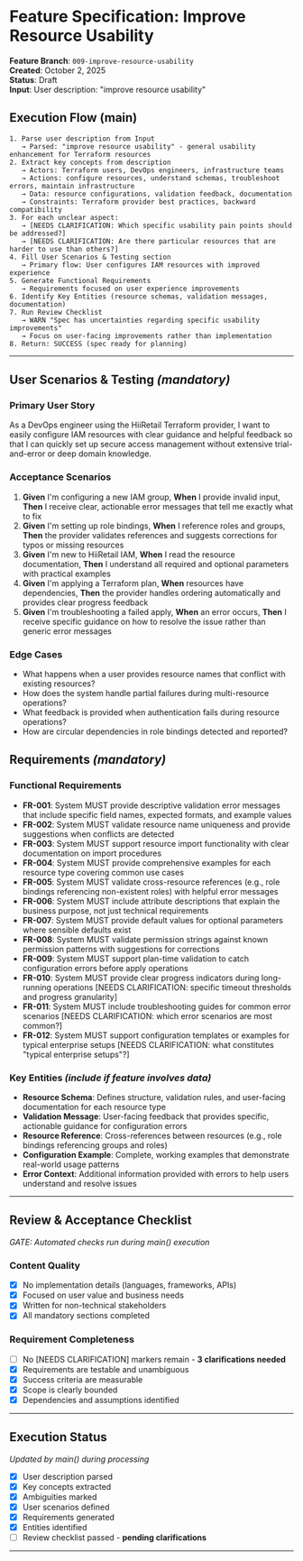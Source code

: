 # Feature Specification: Improve Resource Usability

**Feature Branch**: `009-improve-resource-usability`  
**Created**: October 2, 2025  
**Status**: Draft  
**Input**: User description: "improve resource usability"

## Execution Flow (main)
```
1. Parse user description from Input
   → Parsed: "improve resource usability" - general usability enhancement for Terraform resources
2. Extract key concepts from description
   → Actors: Terraform users, DevOps engineers, infrastructure teams
   → Actions: configure resources, understand schemas, troubleshoot errors, maintain infrastructure
   → Data: resource configurations, validation feedback, documentation
   → Constraints: Terraform provider best practices, backward compatibility
3. For each unclear aspect:
   → [NEEDS CLARIFICATION: Which specific usability pain points should be addressed?]
   → [NEEDS CLARIFICATION: Are there particular resources that are harder to use than others?]
4. Fill User Scenarios & Testing section
   → Primary flow: User configures IAM resources with improved experience
5. Generate Functional Requirements
   → Requirements focused on user experience improvements
6. Identify Key Entities (resource schemas, validation messages, documentation)
7. Run Review Checklist
   → WARN "Spec has uncertainties regarding specific usability improvements"
   → Focus on user-facing improvements rather than implementation
8. Return: SUCCESS (spec ready for planning)
```

---

## User Scenarios & Testing *(mandatory)*

### Primary User Story
As a DevOps engineer using the HiiRetail Terraform provider, I want to easily configure IAM resources with clear guidance and helpful feedback so that I can quickly set up secure access management without extensive trial-and-error or deep domain knowledge.

### Acceptance Scenarios
1. **Given** I'm configuring a new IAM group, **When** I provide invalid input, **Then** I receive clear, actionable error messages that tell me exactly what to fix
2. **Given** I'm setting up role bindings, **When** I reference roles and groups, **Then** the provider validates references and suggests corrections for typos or missing resources
3. **Given** I'm new to HiiRetail IAM, **When** I read the resource documentation, **Then** I understand all required and optional parameters with practical examples
4. **Given** I'm applying a Terraform plan, **When** resources have dependencies, **Then** the provider handles ordering automatically and provides clear progress feedback
5. **Given** I'm troubleshooting a failed apply, **When** an error occurs, **Then** I receive specific guidance on how to resolve the issue rather than generic error messages

### Edge Cases
- What happens when a user provides resource names that conflict with existing resources?
- How does the system handle partial failures during multi-resource operations?
- What feedback is provided when authentication fails during resource operations?
- How are circular dependencies in role bindings detected and reported?

## Requirements *(mandatory)*

### Functional Requirements
- **FR-001**: System MUST provide descriptive validation error messages that include specific field names, expected formats, and example values
- **FR-002**: System MUST validate resource name uniqueness and provide suggestions when conflicts are detected
- **FR-003**: System MUST support resource import functionality with clear documentation on import procedures
- **FR-004**: System MUST provide comprehensive examples for each resource type covering common use cases
- **FR-005**: System MUST validate cross-resource references (e.g., role bindings referencing non-existent roles) with helpful error messages
- **FR-006**: System MUST include attribute descriptions that explain the business purpose, not just technical requirements
- **FR-007**: System MUST provide default values for optional parameters where sensible defaults exist
- **FR-008**: System MUST validate permission strings against known permission patterns with suggestions for corrections
- **FR-009**: System MUST support plan-time validation to catch configuration errors before apply operations
- **FR-010**: System MUST provide clear progress indicators during long-running operations [NEEDS CLARIFICATION: specific timeout thresholds and progress granularity]
- **FR-011**: System MUST include troubleshooting guides for common error scenarios [NEEDS CLARIFICATION: which error scenarios are most common?]
- **FR-012**: System MUST support configuration templates or examples for typical enterprise setups [NEEDS CLARIFICATION: what constitutes "typical enterprise setups"?]

### Key Entities *(include if feature involves data)*
- **Resource Schema**: Defines structure, validation rules, and user-facing documentation for each resource type
- **Validation Message**: User-facing feedback that provides specific, actionable guidance for configuration errors
- **Resource Reference**: Cross-references between resources (e.g., role bindings referencing groups and roles)
- **Configuration Example**: Complete, working examples that demonstrate real-world usage patterns
- **Error Context**: Additional information provided with errors to help users understand and resolve issues

---

## Review & Acceptance Checklist
*GATE: Automated checks run during main() execution*

### Content Quality
- [x] No implementation details (languages, frameworks, APIs)
- [x] Focused on user value and business needs
- [x] Written for non-technical stakeholders
- [x] All mandatory sections completed

### Requirement Completeness
- [ ] No [NEEDS CLARIFICATION] markers remain - **3 clarifications needed**
- [x] Requirements are testable and unambiguous  
- [x] Success criteria are measurable
- [x] Scope is clearly bounded
- [x] Dependencies and assumptions identified

---

## Execution Status
*Updated by main() during processing*

- [x] User description parsed
- [x] Key concepts extracted
- [x] Ambiguities marked
- [x] User scenarios defined
- [x] Requirements generated
- [x] Entities identified
- [ ] Review checklist passed - **pending clarifications**

---
